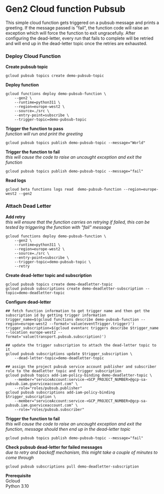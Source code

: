 # Gen2 Cloud function Pubsub

This simple cloud function gets triggered on a pubsub message and prints a greeting. If the message passed is "fail", the function code will raise an exception which will force the function to exit ungracefully.
After configuring the dead-letter, every run that fails to complete will be retried and will end up in the dead-letter topic once the retries are exhausted.

### Deploy Cloud Function  

**Create pubsub topic**
```shell
gcloud pubsub topics create demo-pubsub-topic
```

**Deploy function**

```shell
gcloud functions deploy demo-pubsub-function \
    --gen2 \
    --runtime=python311 \
    --region=europe-west2 \
    --source=./src \
    --entry-point=subscribe \
    --trigger-topic=demo-pubsub-topic
```

**Trigger the function to pass**  
*function will run and print the greeting*
```shell
gcloud pubsub topics publish demo-pubsub-topic --message="World"
```

**Trigger the function to fail**  
*this will cause the code to raise an uncaught exception and exit the function*
```shell
gcloud pubsub topics publish demo-pubsub-topic --message="fail"
```

**Read logs**
```shell
gcloud beta functions logs read  demo-pubsub-function --region=europe-west2 --gen2
```

### Attach Dead Letter

**Add retry**  
*this will ensure that the function carries on retrying if failed, this can be tested by triggering the function with "fail" message*
```shell
gcloud functions deploy demo-pubsub-function \
    --gen2 \
    --runtime=python311 \
    --region=europe-west2 \
    --source=./src \
    --entry-point=subscribe \
    --trigger-topic=demo-pubsub-topic \
    --retry
```

**Create dead-letter topic and subscription**
```shell
gcloud pubsub topics create demo-deadletter-topic
gcloud pubsub subscriptions create demo-deadletter-subscription --topic=demo-deadletter-topic
```

**Configure dead-letter**  
```shell
## fetch function information to get trigger name and then get the subscription id by getting trigger information  
trigger_name=$(gcloud functions describe demo-pubsub-function --region=europe-west2 --format='value(eventTrigger.trigger)')
trigger_subscription=$(gcloud eventarc triggers describe $trigger_name --location europe-west2 --format='value(transport.pubsub.subscription)')

## update the trigger subscription to attach the dead-letter topic to it
gcloud pubsub subscriptions update $trigger_subscription \
    --dead-letter-topic=demo-deadletter-topic

## assign the project pubsub service account publisher and subscriber role to the deadletter topic and trigger subscription
gcloud pubsub topics add-iam-policy-binding demo-deadletter-topic \
    --member="serviceAccount:service-<GCP_PROJECT_NUMBER>@gcp-sa-pubsub.iam.gserviceaccount.com" \
    --role="roles/pubsub.publisher"
gcloud pubsub subscriptions add-iam-policy-binding $trigger_subscription \
    --member="serviceAccount:service-<GCP_PROJECT_NUMBER>@gcp-sa-pubsub.iam.gserviceaccount.com" \
    --role="roles/pubsub.subscriber"
```

**Trigger the function to fail**  
*this will cause the code to raise an uncaught exception and exit the function, message should then end up in the dead-letter topic*
```shell
gcloud pubsub topics publish demo-pubsub-topic --message="fail"
```

**Check pubsub dead-letter for failed messages**  
*due to retry and backoff mechanism, this might take a couple of minutes to come through*
```shell
gcloud pubsub subscriptions pull demo-deadletter-subscription
```


**Prerequisite**  
Gcloud  
Python 3.10

